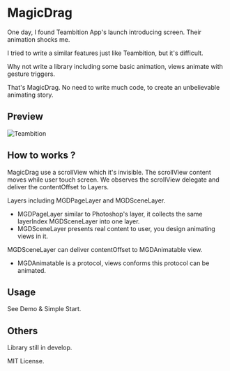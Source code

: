 # MagicDrag

One day, I found Teambition App's launch introducing screen. Their animation shocks me.

I tried to write a similar features just like Teambition, but it's difficult.

Why not write a library including some basic animation, views animate with gesture triggers.

That's MagicDrag. No need to write much code, to create an unbelievable animating story.

## Preview

![Teambition](https://raw.githubusercontent.com/yyued/MagicDrag/master/Readme/preview_teambition.gif)

## How to works ?

MagicDrag use a scrollView which it's invisible. The scrollView content moves while user touch screen. We observes the scrollView delegate and deliver the contentOffset to Layers.

Layers including MGDPageLayer and MGDSceneLayer.

* MGDPageLayer similar to Photoshop's layer, it collects the same layerIndex MGDSceneLayer into one layer.
* MGDSceneLayer presents real content to user, you design animating views in it.

MGDSceneLayer can deliver contentOffset to MGDAnimatable view.

* MGDAnimatable is a protocol, views conforms this protocol can be animated.

## Usage

See Demo & Simple Start.

## Others

Library still in develop.

MIT License.
